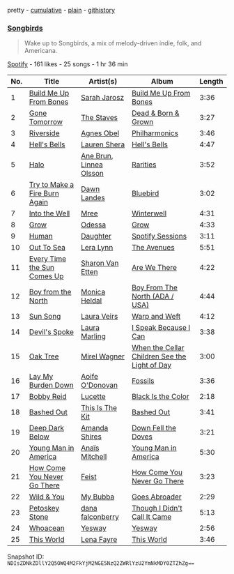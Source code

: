 pretty - [cumulative](/playlists/cumulative/5JXV7ioEqB9ZA1b1RjSLVg.md) - [plain](/playlists/plain/5JXV7ioEqB9ZA1b1RjSLVg) - [githistory](https://github.githistory.xyz/mackorone/spotify-playlist-archive/blob/main/playlists/plain/5JXV7ioEqB9ZA1b1RjSLVg)

### [Songbirds](https://open.spotify.com/playlist/5JXV7ioEqB9ZA1b1RjSLVg)

> Wake up to Songbirds, a mix of melody\-driven indie, folk, and Americana.

[Spotify](https://open.spotify.com/user/spotify) - 161 likes - 25 songs - 1 hr 36 min

| No. | Title | Artist(s) | Album | Length |
|---|---|---|---|---|
| 1 | [Build Me Up From Bones](https://open.spotify.com/track/1I9dSqB5XSdwOfn9M8zpRg) | [Sarah Jarosz](https://open.spotify.com/artist/6nFBonVf7Lqaj05R0v5VGJ) | [Build Me Up From Bones](https://open.spotify.com/album/3WgIxB4vFl8i5ZHCypubIK) | 3:36 |
| 2 | [Gone Tomorrow](https://open.spotify.com/track/5CQHTuNbYlEA4fZdxQ4PMi) | [The Staves](https://open.spotify.com/artist/5G49Sq5mMzAkGL4ZP6eVPY) | [Dead & Born & Grown](https://open.spotify.com/album/1IR46DEVTDB30vPKMIA6L9) | 3:27 |
| 3 | [Riverside](https://open.spotify.com/track/6SyLzd7dXHKynQZMzg0MMb) | [Agnes Obel](https://open.spotify.com/artist/1rKrEdI6GKirxWHxIUPYms) | [Philharmonics](https://open.spotify.com/album/1Sg89qXcXp7BDDCEQ4reUJ) | 3:46 |
| 4 | [Hell's Bells](https://open.spotify.com/track/4w3AYSIOgaU3HqXVKMT0SJ) | [Lauren Shera](https://open.spotify.com/artist/4BHgCTlgRJGkP54Ppwsz8R) | [Hell's Bells](https://open.spotify.com/album/36tI4GmKbT0kCwj4hzbQxO) | 4:47 |
| 5 | [Halo](https://open.spotify.com/track/4JaoU6fL2Ifz2gDyFYtpiP) | [Ane Brun](https://open.spotify.com/artist/2L3kwZFd16zjHz9a5kEPAm), [Linnea Olsson](https://open.spotify.com/artist/5URaqWGLWi0maxmjctj8I0) | [Rarities](https://open.spotify.com/album/1bvAlOqMbnWLwTcp65kSAP) | 3:52 |
| 6 | [Try to Make a Fire Burn Again](https://open.spotify.com/track/6rKfnpSyHhdVrukCPZT3hK) | [Dawn Landes](https://open.spotify.com/artist/1wvqnNcuPa2TpcFvfh3co5) | [Bluebird](https://open.spotify.com/album/6ke1877tfbBGWSlHFwxomE) | 3:02 |
| 7 | [Into the Well](https://open.spotify.com/track/6TuY2AIgMjkpR6iY6SR4jo) | [Mree](https://open.spotify.com/artist/3K8cGxW088HVyhFSGWJJcX) | [Winterwell](https://open.spotify.com/album/3jNOOwziq5jiz9I3M1O2Bc) | 4:31 |
| 8 | [Grow](https://open.spotify.com/track/0GvO7Z60uOyFw27NrBj7Y8) | [Odessa](https://open.spotify.com/artist/7xtlNrmdLZS2sqIkgWewi1) | [Grow](https://open.spotify.com/album/27azvkCC6ztGrlwueFcMLW) | 4:33 |
| 9 | [Human](https://open.spotify.com/track/70zefru89czDZQTYFkcuae) | [Daughter](https://open.spotify.com/artist/46CitWgnWrvF9t70C2p1Me) | [Spotify Sessions](https://open.spotify.com/album/3jfQ66Tjm1axHFhQOHHOer) | 3:11 |
| 10 | [Out To Sea](https://open.spotify.com/track/1JRVodzHiHJmuDRa83QO20) | [Lera Lynn](https://open.spotify.com/artist/2iul6etLF5hjjpxo43rzz7) | [The Avenues](https://open.spotify.com/album/5qet4b9g14WGegggOOxz6s) | 5:51 |
| 11 | [Every Time the Sun Comes Up](https://open.spotify.com/track/38ydcsbayM4oX21Hhu84DT) | [Sharon Van Etten](https://open.spotify.com/artist/2wJ4vsxWd7df7dRU4KcoDe) | [Are We There](https://open.spotify.com/album/0F1pMhF8Vy74nKkQeLBfrd) | 4:22 |
| 12 | [Boy from the North](https://open.spotify.com/track/517ubeor9CZCN27nif3Bev) | [Monica Heldal](https://open.spotify.com/artist/0OzR8yVFsezkr01beN2ec0) | [Boy From The North \(ADA / USA\)](https://open.spotify.com/album/0eERK7tiVyl5Q2gSurm3gH) | 4:44 |
| 13 | [Sun Song](https://open.spotify.com/track/70dpUh2T3Hx8JBDUc9Geel) | [Laura Veirs](https://open.spotify.com/artist/0jkK3K1ATFFHofEWjd2i00) | [Warp and Weft](https://open.spotify.com/album/2vtvLFvSihkiqCnKlGIhcm) | 4:12 |
| 14 | [Devil's Spoke](https://open.spotify.com/track/3dhLTGgw1EvjXExJYxTfWw) | [Laura Marling](https://open.spotify.com/artist/7B2edU3Q7btJoNsoHCNohM) | [I Speak Because I Can](https://open.spotify.com/album/10n9G3FTHGbaz8QchmGXmR) | 3:38 |
| 15 | [Oak Tree](https://open.spotify.com/track/47dOtJjjwVkbKW244db2dE) | [Mirel Wagner](https://open.spotify.com/artist/599W9qxs3LzkiiEmkoK6Kx) | [When the Cellar Children See the Light of Day](https://open.spotify.com/album/1yqDoOZkNFPbZVwELwWieW) | 3:00 |
| 16 | [Lay My Burden Down](https://open.spotify.com/track/0NORUXHj4ZeEH8YAzmtSPn) | [Aoife O'Donovan](https://open.spotify.com/artist/1f3ubTd6eyxuy30ddDJQQa) | [Fossils](https://open.spotify.com/album/4Fh4L7WUC3Jqizp8nq2U8M) | 3:36 |
| 17 | [Bobby Reid](https://open.spotify.com/track/10WBKR8tDk416oDMm6wshS) | [Lucette](https://open.spotify.com/artist/1OlzK1kHcdTcduXcdXHYXn) | [Black Is the Color](https://open.spotify.com/album/0Gx2t3sH5mQbHDLI5fuEXY) | 2:18 |
| 18 | [Bashed Out](https://open.spotify.com/track/3rL2pNDUUuMWmxwQTUAenG) | [This Is The Kit](https://open.spotify.com/artist/0ZUyFEafMwocvApBjTXvdo) | [Bashed Out](https://open.spotify.com/album/4IGFCoCkL4M3LeTfFpIHhy) | 3:41 |
| 19 | [Deep Dark Below](https://open.spotify.com/track/4UT2LGBeSW7dRIiUPyYyrd) | [Amanda Shires](https://open.spotify.com/artist/5yN0nwLpUCaZ2gr67bndCN) | [Down Fell the Doves](https://open.spotify.com/album/6DVHMSBPHdJ42Okvp5QJ9X) | 3:21 |
| 20 | [Young Man in America](https://open.spotify.com/track/1ksSlQMXZTjpHqacvVj1Fp) | [Anaïs Mitchell](https://open.spotify.com/artist/7K5Lm5dxoEwEpOS0Fc3l3s) | [Young Man in America](https://open.spotify.com/album/6b8EbQ5fn1fP3ygElOMABu) | 5:30 |
| 21 | [How Come You Never Go There](https://open.spotify.com/track/1T6ujnAPpCTz0r5ahuwhsH) | [Feist](https://open.spotify.com/artist/6CWTBjOJK75cTE8Xv8u1kj) | [How Come You Never Go There](https://open.spotify.com/album/4AZXANxP6UPWsuRZmaq9cG) | 3:23 |
| 22 | [Wild & You](https://open.spotify.com/track/3hGke9arVQkZ9Qg3sFOKJw) | [My Bubba](https://open.spotify.com/artist/09VsCALGBjeVE3pq9k085d) | [Goes Abroader](https://open.spotify.com/album/78Kf30PAIge7tlSFRKIuQL) | 2:29 |
| 23 | [Petoskey Stone](https://open.spotify.com/track/2zHWygqWyIAIgH21Cn6YN3) | [dana falconberry](https://open.spotify.com/artist/1yPMww0JcFgiVO25oeU5Xi) | [Though I Didn't Call It Came](https://open.spotify.com/album/4AjrBiLoKRDazs4BOzTeXl) | 5:13 |
| 24 | [Whoacean](https://open.spotify.com/track/6JYJukgcBe3OLRvPhtv6Cm) | [Yesway](https://open.spotify.com/artist/1iqJEaJ3MLnKaMaaf0OGXx) | [Yesway](https://open.spotify.com/album/0H3he1XZiH38x0arEjv60Y) | 2:56 |
| 25 | [This World](https://open.spotify.com/track/3jAmCqEfV3kD7pOjbaWuPy) | [Lena Fayre](https://open.spotify.com/artist/2d59Uv1mu7Cc8EKdgeVGWQ) | [This World](https://open.spotify.com/album/1ZZ9NxWCu2Pyax1b3lhokJ) | 3:46 |

Snapshot ID: `NDIsZDNkZDllY2Q5OWQ4M2FkYjM2NGE5NzQ2ZWRlYzU2YmNkMDY0ZTZhZg==`
